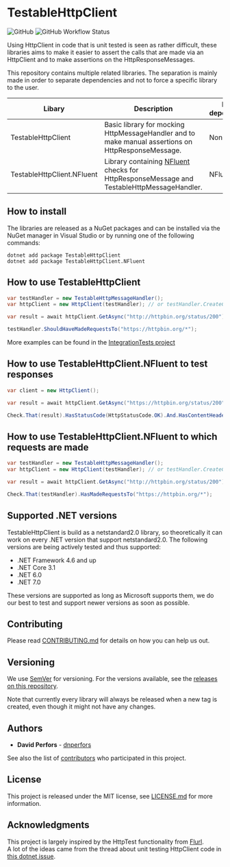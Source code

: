 # TestableHttpClient

![GitHub](https://img.shields.io/github/license/testablehttpclient/TestableHttpClient) ![GitHub Workflow Status](https://img.shields.io/github/workflow/status/testablehttpclient/TestableHttpClient/CI)

Using HttpClient in code that is unit tested is seen as rather difficult, these libraries aims to make it easier to assert the calls that are made via an HttpClient and to make assertions on the HttpResponseMessages.

This repository contains multiple related libraries. The separation is mainly made in order to separate dependencies and not to force a specific library to the user.

|Libary|Description|Main dependency|Nuget|
|------|-----------|---------------|-----|
|TestableHttpClient|Basic library for mocking HttpMessageHandler and to make manual assertions on HttpResponseMessage.|None|![Nuget](https://img.shields.io/nuget/v/TestableHttpClient)|
|TestableHttpClient.NFluent|Library containing [NFluent](https://github.com/tpierrain/NFluent) checks for HttpResponseMessage and TestableHttpMessageHandler.|NFluent|![Nuget](https://img.shields.io/nuget/v/TestableHttpClient.NFluent)|

## How to install

The libraries are released as a NuGet packages and can be installed via the NuGet manager in Visual Studio or by running one of the following commands:

```
dotnet add package TestableHttpClient
dotnet add package TestableHttpClient.NFluent
```

## How to use TestableHttpClient

```csharp
var testHandler = new TestableHttpMessageHandler();
var httpClient = new HttpClient(testHandler); // or testHandler.CreateClient();

var result = await httpClient.GetAsync("http://httpbin.org/status/200");

testHandler.ShouldHaveMadeRequestsTo("https://httpbin.org/*");
```

More examples can be found in the [IntegrationTests project](test/TestableHttpClient.IntegrationTests)

## How to use TestableHttpClient.NFluent to test responses

```csharp
var client = new HttpClient();

var result = await httpClient.GetAsync("https://httpbin.org/status/200");

Check.That(result).HasStatusCode(HttpStatusCode.OK).And.HasContentHeader("Content-Type", "*/json*");
```

## How to use TestableHttpClient.NFluent to which requests are made

```csharp
var testHandler = new TestableHttpMessageHandler();
var httpClient = new HttpClient(testHandler); // or testHandler.CreateClient();

var result = await httpClient.GetAsync("http://httpbin.org/status/200");

Check.That(testHandler).HasMadeRequestsTo("https://httpbin.org/*");
```

## Supported .NET versions

TestableHttpClient is build as a netstandard2.0 library, so theoretically it can work on every .NET version that support netstandard2.0.
The following versions are being actively tested and thus supported:

- .NET Framework 4.6 and up
- .NET Core 3.1
- .NET 6.0
- .NET 7.0

These versions are supported as long as Microsoft supports them, we do our best to test and support newer versions as soon as possible.

## Contributing

Please read [CONTRIBUTING.md](CONTRIBUTING.md) for details on how you can help us out.

## Versioning

We use [SemVer](http://semver.org/) for versioning. For the versions available, see the [releases on this repository](https://github.com/testablehttpclient/TestableHttpClient/releases).

Note that currently every library will always be released when a new tag is created, even though it might not have any changes.

## Authors

* **David Perfors** - [dnperfors](https://github.com/dnperfors)

See also the list of [contributors](https://github.com/testablehttpclient/TestableHttpClient/contributors) who participated in this project.

## License

This project is released under the MIT license, see [LICENSE.md](LICENSE.md) for more information.

## Acknowledgments

This project is largely inspired by the HttpTest functionality from [Flurl](https://flurl.dev).  
A lot of the ideas came from the thread about unit testing HttpClient code in [this dotnet issue](https://github.com/dotnet/runtime/issues/14535).
